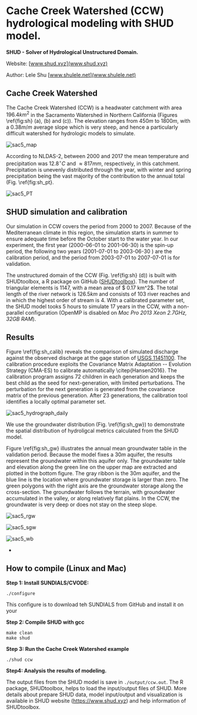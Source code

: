 # Cache Creek Watershed (CCW) hydrological modeling with SHUD model.



**SHUD - Solver of Hydrological Unstructured Domain.**

Website: [www.shud.xyz](www.shud.xyz)

Author: Lele Shu [www.shulele.net](www.shulele.net)

## Cache Creek Watershed

The Cache Creek Watershed (CCW) is a headwater catchment with area $196.4 km^2$  in the Sacramento Watershed in Northern California (Figures \ref{fig:sh} (a), (b) and (c)). The elevation ranges from $450 m$ to $1800 m$, with a $0.38 m/m$ average slope which is very steep, and hence a particularly difficult watershed for hydrologic models to simulate.

![sac5_map](Fig/sac5/sac5_map.png)

According to NLDAS-2, between 2000 and 2017 the mean temperature and precipitation was $12.8 ^\circ C$ and $\approx 817 mm$, respectively, in this catchment. Precipitation is unevenly distributed through the year, with winter and spring precipitation being the vast majority of the contribution to the annual total (Fig. \ref{fig:sh_pt}.

![sac5_PT](Fig/sac5/sac5_PT.png)

## SHUD simulation and calibration

Our simulation in CCW covers the period from 2000 to 2007. Because of the Mediterranean climate in this region, the simulation starts in summer to ensure adequate time before the October start to the water year. In our experiment, the first year (2000-06-01 to 2001-06-30) is the spin-up period, the following two years (2001-07-01 to 2003-06-30 ) are the calibration period, and the period from 2003-07-01 to 2007-07-01 is for validation.

The unstructured domain of the CCW (Fig. \ref{fig:sh} (d)) is built with SHUDtoolbox, a R package on GitHub ([SHUDtoolbox]( https://github.com/shud-system/SHUDtoolbox)). The number of triangular elements is 1147, with a mean area of $ 0.17 km^2$. The total length of the river network is $126.5 km$ and consists of 103 river reaches and in which the highest order of stream is 4. With a calibrated parameter set, the SHUD model tooks 5 hours to simulate 17 years in the CCW, with a non-parallel configuration (OpenMP is disabled on *Mac Pro 2013 Xeon 2.7GHz, 32GB RAM*).

## Results

Figure \ref{fig:sh_calib} reveals the comparison of simulated discharge against the observed discharge at the gage station of [USGS 11451100](https://waterdata.usgs.gov/ca/nwis/uv/?site_no=11451100).
The calibration procedure exploits the Covariance Matrix Adaptation -- Evolution Strategy (CMA-ES) to calibrate automatically \citep{Hansen2016}. The calibration program assigns 72 children in each generation and keeps the best child as the seed for next-generation, with limited perturbations. The perturbation for the next generation is generated from the covariance matrix of the previous generation. After 23 generations, the calibration tool identifies a locally optimal parameter set.

![sac5_hydrograph_daily](Fig/sac5/sac5_hydrograph_daily.png)

We use the groundwater distribution (Fig. \ref{fig:sh_gw}) to demonstrate the spatial distribution of hydroligcal metrics calculated from the SHUD model.

Figure \ref{fig:sh_gw} illustrates the annual mean groundwater table in the validation period. Because the model fixes a $30 m$ aquifer, the results represent the groundwater within this aquifer only.
 The groundwater table and elevation along the green line on the upper map are extracted and plotted in the bottom figure. The gray ribbon is the $30 m$ aquifer, and the blue line is the location where groundwater storage is larger than zero. The green polygons with the right axis are the groundwater storage along the cross-section.  The groundwater follows the terrain, with groundwater accumulated in the valley, or along relatively flat plains. In the CCW, the groundwater is very deep or does not stay on the steep slope.



![sac5_rgw](Fig/sac5/sac5_rgw.png)

![sac5_sgw](Fig/sac5/sac5_sgw.png)



![sac5_wb](Fig/sac5/sac5_wb.png)

- 

## How to compile (Linux and Mac)

**Step 1: Install SUNDIALS/CVODE:**

```
./configure
```

This configure is to download teh SUNDIALS from GitHub and install it on your 

**Step 2: Compile SHUD with gcc**

```
make clean
make shud

```

**Step 3: Run the Cache Creek Watershed example**

```
./shud ccw
```

**Step4: Analysis the results of modeling.**

The output files from the SHUD model is save in `./output/ccw.out`.  The R package, SHUDtoolbox, helps to load the input/output files of SHUD. More details about prepare SHUD data, model input/output and visualization is available in SHUD website (https://www.shud.xyz) and help information of SHUDtoolbox.


